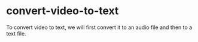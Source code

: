 # convert-video-to-text
To convert video to text, we will first convert it to an audio file and then to a text file.
